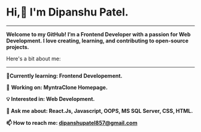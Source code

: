 # Hi,👋 I'm Dipanshu Patel.

---

**Welcome to my GitHub! I’m a Frontend Developer with a passion for Web Development. I love creating, learning, and contributing to open-source projects.** 

Here's a bit about me:

---

🌱**Currently learning: Frontend Developement.**

🔭 **Working on: MyntraClone Homepage.**

**💡 Interested in: Web Development.**

**💬 Ask me about: React.Js, Javascript, OOPS, MS SQL Server, CSS, HTML.**

**📫 How to reach me: dipanshupatel857@gmail.com**
